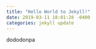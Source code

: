 ```yaml
---
title: "Hello World to Jekyll!"
date: 2019-03-11 18:01:28 -0400
categories: jekyll update
---
```

dododonpa
